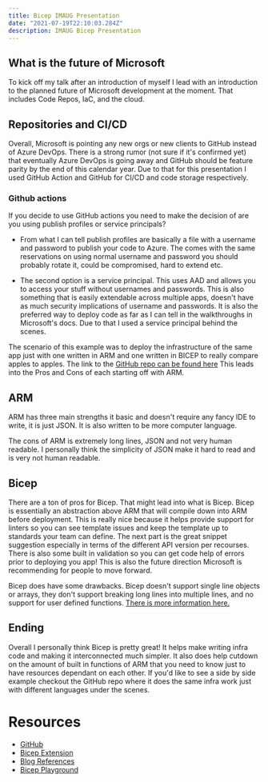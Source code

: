 ```yaml
---
title: Bicep IMAUG Presentation
date: "2021-07-19T22:10:03.284Z"
description: IMAUG Bicep Presentation
---
```


## What is the future of Microsoft
To kick off my talk after an introduction of myself I lead with an introduction to the planned future of Microsoft development at the moment. That includes Code Repos, IaC, and the cloud.

## Repositories and CI/CD
Overall, Microsoft is pointing any new orgs or new clients to GitHub instead of Azure DevOps. There is a strong rumor (not sure if it's confirmed yet) that eventually Azure DevOps is going away and GitHub should be feature parity by the end of this calendar year. Due to that for this presentation I used GitHub Action and GitHub for CI/CD and code storage respectively. 

### Github actions
If you decide to use GitHub actions you need to make the decision of are you using publish profiles or service principals? 

- From what I can tell publish profiles are basically a file with a username and password to publish your code to Azure. The comes with the same reservations on using normal username and password you should probably rotate it, could be compromised, hard to extend etc. 

- The second option is a service principal. This uses AAD and allows you to access your stuff without usernames and passwords. This is also something that is easily extendable across multiple apps, doesn't have as much security implications of username and passwords. It is also the preferred way to deploy code as far as I can tell in the walkthroughs in Microsoft's docs. Due to that I used a service principal behind the scenes.

The scenario of this example was to deploy the infrastructure of the same app just with one written in ARM and one written in BICEP to really compare apples to apples. The link to the [GitHub repo can be found here](https://github.com/Alec13355/IMAUGBicep) This leads into the Pros and Cons of each starting off with ARM.

## ARM
ARM has three main strengths it basic and doesn't require any fancy IDE to write, it is just JSON. It is also written to be more computer language. 

The cons of ARM is extremely long lines, JSON and not very human readable. I personally think the simplicity of JSON make it hard to read and is very not human readable. 

## Bicep
There are a ton of pros for Bicep. That might lead into what is Bicep. Bicep is essentially an abstraction above ARM that will compile down into ARM before deployment. This is really nice because it helps provide support for linters so you can see template issues and keep the template up to standards your team can define. The next part is the great snippet suggestion especially in terms of the different API version per recourses. There is also some built in validation so you can get code help of errors prior to deploying you app! This is also the future direction Microsoft is recommending for people to move forward.

Bicep does have some drawbacks. Bicep doesn't support single line objects or arrays, they don't support breaking long lines into multiple lines, and no support for user defined functions. [There is more information here.](https://docs.microsoft.com/en-us/azure/azure-resource-manager/bicep/overview#known-limitations)

## Ending
Overall I personally think Bicep is pretty great! It helps make writing infra code and making it interconnected much simpler. It also does help cutdown on the amount of built in functions of ARM that you need to know just to have resources dependant on each other. If you'd like to see a side by side example checkout the GitHub repo where it does the same infra work just with different languages under the scenes. 

# Resources
- [GitHub](https://github.com/Alec13355/IMAUGBicep)
- [Bicep Extension](https://github.com/Azure/bicep/blob/main/docs/installing.md#install-the-bicep-vs-code-extension)
- [Blog References](https://4bes.nl/2021/06/27/build-test-and-deploy-bicep-through-github-actions/)
- [Bicep Playground](https://bicepdemo.z22.web.core.windows.net/)
